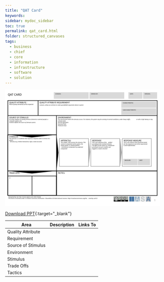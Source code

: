 ```yaml
---
title: "QAT Card"
keywords: 
sidebar: mydoc_sidebar
toc: true
permalink: qat_card.html
folder: structured_canvases
tags: 
  - business
  - chief
  - core
  - information
  - infrastructure
  - software
  - solution
---
```


![image001](media/qat_card001.svg)

[Download PPT](media/ppt/qat_card.ppt){:target="_blank"}

| Area | Description | Links To |
| --- | --- | --- |
| Quality Attribute |   |   |
| Requirement |   |   |
| Source of Stimulus |   |   |
| Environment |   |   |
| Stimulus |   |   |
| Trade Offs |   |   |
| Tactics |   |   |